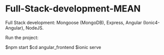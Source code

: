 # Full-Stack-development-MEAN
Full Stack development: Mongoose (MongoDB), Express, Angular (Ionic4-Angular), NodeJS.

Run the project:

  $npm start
  $cd angular_frontend
  $ionic serve

